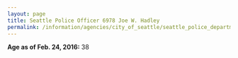 ```yaml
---
layout: page
title: Seattle Police Officer 6978 Joe W. Hadley
permalink: /information/agencies/city_of_seattle/seattle_police_department/copbook/6978/
---
```


**Age as of Feb. 24, 2016:** 38

